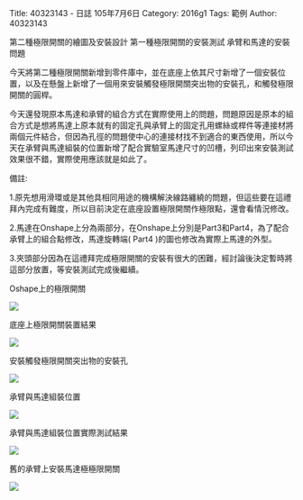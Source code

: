 Title: 40323143 -  日誌  105年7月6日
Category: 2016g1
Tags: 範例
Author: 40323143

第二種極限開關的繪圖及安裝設計 第一種極限開關的安裝測試 承臂和馬達的安裝問題
<!-- PELICAN_END_SUMMARY -->

今天將第二種極限開關新增到零件庫中，並在底座上依其尺寸新增了一個安裝位置，以及在懸盤上新增了一個用來安裝觸發極限開關突出物的安裝孔，和觸發極限開關的圓桿。

今天還發現原本馬達和承臂的組合方式在實際使用上的問題，問題原因是原本的組合方式是想將馬達上原本就有的固定孔與承臂上的固定孔用螺絲或桿件等連接材將兩個元件結合，但因為孔徑的問題使中心的連接材找不到適合的東西使用，所以今天在承臂與馬達組裝的位置新增了配合實驗室馬達尺寸的凹槽，列印出來安裝測試效果很不錯，實際使用應該就是如此了。


備註:

1.原先想用滑環或是其他具相同用途的機構解決線路纏繞的問題，但這些要在這禮拜內完成有難度，所以目前決定在底座設置極限開關作極限點，還會看情況修改。

2.馬達在Onshape上分為兩部分，在Onshape上分別是Part3和Part4，為了配合承臂上的組合點修改，馬達旋轉端( Part4 )的圖也修改為實際上馬達的外型。

3.夾頭部分因為在這禮拜完成極限開關的安裝有很大的困難，經討論後決定暫時將這部分放置，等安裝測試完成後繼續。

Oshape上的極限開關

<img src="http://i.imgur.com/ScvGzdi.png">

底座上極限開關裝置結果

<img src="http://i.imgur.com/B51Lwxj.png">

安裝觸發極限開關突出物的安裝孔

<img src="http://i.imgur.com/G7J9Wh3.png">

承臂與馬達組裝位置

<img src="http://i.imgur.com/AZZyUBd.png">

承臂與馬達組裝位置實際測試結果

<img src="http://i.imgur.com/eoxikJN.jpg">

舊的承臂上安裝馬達極極限開關

<img src="http://i.imgur.com/603pE3d.jpg">





